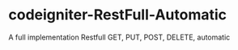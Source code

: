 codeigniter-RestFull-Automatic
==============================

A full implementation Restfull GET, PUT, POST, DELETE, automatic
